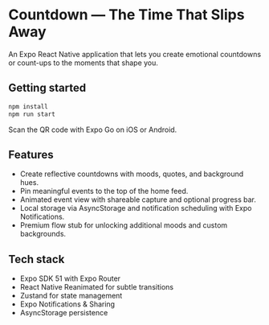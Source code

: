 # Countdown — The Time That Slips Away

An Expo React Native application that lets you create emotional countdowns or count-ups to the moments that shape you.

## Getting started

```bash
npm install
npm run start
```

Scan the QR code with Expo Go on iOS or Android.

## Features

- Create reflective countdowns with moods, quotes, and background hues.
- Pin meaningful events to the top of the home feed.
- Animated event view with shareable capture and optional progress bar.
- Local storage via AsyncStorage and notification scheduling with Expo Notifications.
- Premium flow stub for unlocking additional moods and custom backgrounds.

## Tech stack

- Expo SDK 51 with Expo Router
- React Native Reanimated for subtle transitions
- Zustand for state management
- Expo Notifications & Sharing
- AsyncStorage persistence
